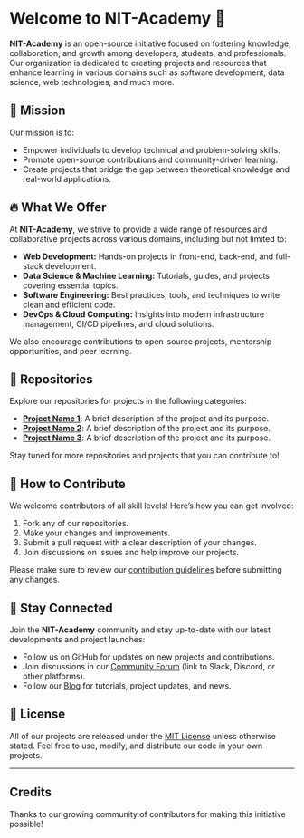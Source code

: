 # Welcome to NIT-Academy 👋

**NIT-Academy** is an open-source initiative focused on fostering knowledge, collaboration, and growth among developers, students, and professionals. Our organization is dedicated to creating projects and resources that enhance learning in various domains such as software development, data science, web technologies, and much more.

## 🌟 Mission

Our mission is to:
- Empower individuals to develop technical and problem-solving skills.
- Promote open-source contributions and community-driven learning.
- Create projects that bridge the gap between theoretical knowledge and real-world applications.

## 🔥 What We Offer

At **NIT-Academy**, we strive to provide a wide range of resources and collaborative projects across various domains, including but not limited to:
- **Web Development:** Hands-on projects in front-end, back-end, and full-stack development.
- **Data Science & Machine Learning:** Tutorials, guides, and projects covering essential topics.
- **Software Engineering:** Best practices, tools, and techniques to write clean and efficient code.
- **DevOps & Cloud Computing:** Insights into modern infrastructure management, CI/CD pipelines, and cloud solutions.
  
We also encourage contributions to open-source projects, mentorship opportunities, and peer learning.

## 📂 Repositories

Explore our repositories for projects in the following categories:
- **[Project Name 1](#)**: A brief description of the project and its purpose.
- **[Project Name 2](#)**: A brief description of the project and its purpose.
- **[Project Name 3](#)**: A brief description of the project and its purpose.

Stay tuned for more repositories and projects that you can contribute to!

## 🤝 How to Contribute

We welcome contributors of all skill levels! Here’s how you can get involved:
1. Fork any of our repositories.
2. Make your changes and improvements.
3. Submit a pull request with a clear description of your changes.
4. Join discussions on issues and help improve our projects.
  
Please make sure to review our [contribution guidelines](#) before submitting any changes.

## 📢 Stay Connected

Join the **NIT-Academy** community and stay up-to-date with our latest developments and project launches:
- Follow us on GitHub for updates on new projects and contributions.
- Join discussions in our [Community Forum](#) (link to Slack, Discord, or other platforms).
- Follow our [Blog](#) for tutorials, project updates, and news.

## 📄 License

All of our projects are released under the [MIT License](#) unless otherwise stated. Feel free to use, modify, and distribute our code in your own projects.

---

## Credits

Thanks to our growing community of contributors for making this initiative possible!





<!-- ## Hi there 👋 -->

<!--

**Here are some ideas to get you started:**

🙋‍♀️ A short introduction - what is your organization all about?
🌈 Contribution guidelines - how can the community get involved?
👩‍💻 Useful resources - where can the community find your docs? Is there anything else the community should know?
🍿 Fun facts - what does your team eat for breakfast?
🧙 Remember, you can do mighty things with the power of [Markdown](https://docs.github.com/github/writing-on-github/getting-started-with-writing-and-formatting-on-github/basic-writing-and-formatting-syntax)
-->

